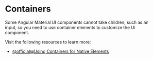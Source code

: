 # Containers

Some Angular Material UI components cannot take children, such as an input, so you need to use container elements to customize the UI component.  

Visit the following resources to learn more:

- [@official@Using Containers for Native Elements](https://angular.dev/best-practices/a11y#using-containers-for-native-elements)
